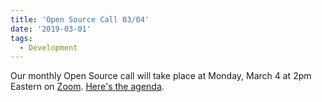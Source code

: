 ```yaml
---
title: 'Open Source Call 03/04'
date: '2019-03-01'
tags:
  - Development
---
```


Our monthly Open Source call will take place at Monday, March 4 at 2pm Eastern on
[Zoom](https://zoom.us/j/5125249718).
[Here's the agenda](https://docs.google.com/document/d/1pmdNmtILR4f1uljIwT-YA8Yp0Hg9FSdoFHVRCAJRmG4/edit?usp=sharing).

